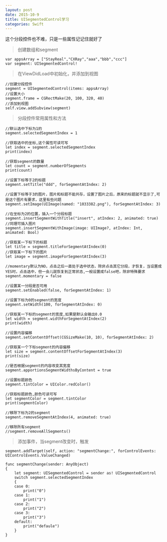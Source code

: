 ```yaml
---
layout: post
date: 2015-10-9
title: UISegmentedControl学习
categories: Swift
---
```


这个分段控件也不难，只是一些属性记记住就好了

>创建数组和segment

	var appsArray = ["StayReal","CXRay","aaa","bbb","ccc"]
	var segment: UISegmentedControl!

>在ViewDidLoad中初始化，并添加到视图
	
	//创建分段控件
	segment = UISegmentedControl(items: appsArray)
	//设置大小
	segment.frame = CGRectMake(20, 100, 320, 40)
	//添加到视图
	self.view.addSubview(segment)
	
>分段控件常用属性和方法

	//默认选中下标为1的
	segment.selectedSegmentIndex = 1
	
	//获取选中的坐标,这个属性可读可写
	let index = segment.selectedSegmentIndex
	print(index)
	
	//获取segment的数量
	let count = segment.numberOfSegments
	print(count)
	
	//设置下标等于2的标题
	segment.setTitle("ddd", forSegmentAtIndex: 2)
	
	//设置下标等于3的图片，图片和标题不能共存，设置了图片之后，原来的标题就不显示了,可是这个图片有要求，这里有些问题
	segment.setImage(UIImage(named: "1033382.png"), forSegmentAtIndex: 3)
	
	//在坐标为2的位置，插入一个分段标题
	segment.insertSegmentWithTitle("insert", atIndex: 2, animated: true)
	//同理可插入图片
	segment.insertSegmentWithImage(image: UIImage?, atIndex: Int, animated: Bool)
	
	//获取某一下标下的标题
	let title = segment.titleForSegmentAtIndex(0)
	//获取某一下标下的图片
	let image = segment.imageForSegmentAtIndex(3)
	
	//momentary默认为NO，点击之后一直处于选中状态，除非点击其它分段，才恢复，当设置成YES时，点击选中，但一会儿就恢复到正常状态,一般设置成false吧，除非特殊要求
	segment.momentary = false
	
	//设置某一分段是否可用
	segment.setEnabled(false, forSegmentAtIndex: 1)
	
	//设置下标为0的segment的宽度
	segment.setWidth(100, forSegmentAtIndex: 0)
	
	//获取某一下标的segment的宽度,如果是默认会输出0.0
	let width = segment.widthForSegmentAtIndex(2)
	print(width)
	
	//设置内容偏移
	segment.setContentOffset(CGSizeMake(10, 10), forSegmentAtIndex: 2)
	
	//获取某一个下标segment的内容偏移
	let size = segment.contentOffsetForSegmentAtIndex(3)
	print(size)
	
	//是否根据segment的内容改变其宽度
	segment.apportionsSegmentWidthsByContent = true
	
	//设置标题颜色
	segment.tintColor = UIColor.redColor()
	
	//获取标题颜色,颜色可读可写
	let segmentColor = segment.tintColor
	print(segmentColor)
	
	//移除下标为2的segment
	segment.removeSegmentAtIndex(4, animated: true)
	
	//移除所有segment
	//segment.removeAllSegments()
	
>添加事件，当segment改变时，触发

	segment.addTarget(self, action: "segmentChange:", forControlEvents: UIControlEvents.ValueChanged)
	
	func segmentChange(sender: AnyObject)
	{
	    let segment: UISegmentedControl = sender as! UISegmentedControl
	    switch segment.selectedSegmentIndex
	    {
	    case 0:
	        print("0")
	    case 1:
	        print("1")
	    case 2:
	        print("2")
	    case 3:
	        print("3")
	    default:
	        print("defaule")
	    }
	}
